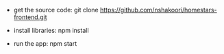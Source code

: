 - get the source code: 
git clone https://github.com/nshakoori/homestars-frontend.git

- install libraries:
npm install

- run the app:
npm start